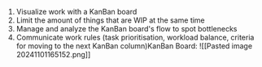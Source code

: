 1. Visualize work with a KanBan board
2. Limit the amount of things that are WIP at the same time
3. Manage and analyze the KanBan board's flow to spot bottlenecks
4. Communicate work rules (task prioritisation, workload balance, criteria for moving to the next KanBan column)KanBan Board:
![[Pasted image 20241101165152.png]]